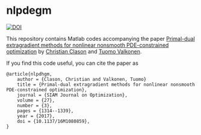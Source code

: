 # nlpdegm

[![DOI](https://zenodo.org/badge/61568454.svg)](https://zenodo.org/badge/latestdoi/61568454)

This repository contains Matlab codes accompanying the paper [Primal-dual extragradient methods for nonlinear nonsmooth PDE-constrained optimization](http://arxiv.org/abs/1606.06219) by [Christian Clason](http://udue.de/clason) and [Tuomo Valkonen](http://tuomov.iki.fi/).

If you find this code useful, you can cite the paper as

    @article{nlpdhgm,
        author = {Clason, Christian and Valkonen, Tuomo}
        title = {Primal-dual extragradient methods for nonlinear nonsmooth PDE-constrained optimization},
        journal = {SIAM Journal on Optimization},
        volume = {27},
	    number = {3},
	    pages = {1314--1339},
        year = {2017},
        doi = {10.1137/16M1080859},
    }
